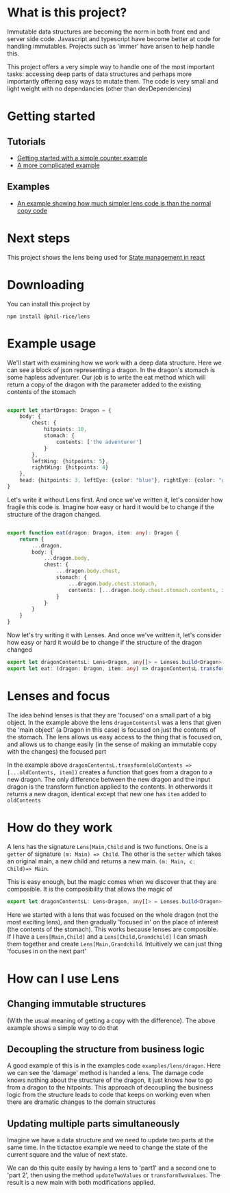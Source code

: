 # What is this project?

Immutable data structures are becoming the norm in both front end and server side code. Javascript and typescript have
become better at code for handling immutables. Projects such as 'immer' have arisen to help handle this.

This project offers a very simple way to handle one of the most important tasks: accessing deep parts of data structures
and perhaps more importantly offering easy ways to mutate them. The code is very small and light weight with no
dependancies (other than devDependencies)

# Getting started

## Tutorials
* [Getting started with a simple counter example](https://github.com/phil-rice/ts-lens-react/tree/master/tutorial/counter)
* [A more complicated example](https://github.com/phil-rice/ts-lens-react/blob/master/tutorial/tictactoe)

## Examples
* [An example showing how much simpler lens code is than the normal copy code](examples/lens/dragon)

# Next steps

This project shows the lens being used for  [State management in react](https://github.com/phil-rice/ts-lens-react/blob/master/modules/state)

# Downloading

You can install this project by

 ```shell
npm install @phil-rice/lens
```

# Example usage

We'll start with examining how we work with a deep data structure. Here we can see a block of json representing a
dragon. In the dragon's stomach is some hapless adventurer. Our job is to write the eat method which will return a copy
of the dragon with the parameter added to the existing contents of the stomach

```typescript

export let startDragon: Dragon = {
    body: {
        chest: {
            hitpoints: 10,
            stomach: {
                contents: ['the adventurer']
            }
        },
        leftWing: {hitpoints: 5},
        rightWing: {hitpoints: 4}
    },
    head: {hitpoints: 3, leftEye: {color: "blue"}, rightEye: {color: "green"}}
}
```

Let's write it without Lens first. And once we've written it, let's consider how fragile this code is. Imagine how easy
or hard it would be to change if the structure of the dragon changed.

```typescript

export function eat(dragon: Dragon, item: any): Dragon {
    return {
        ...dragon,
        body: {
            ...dragon.body,
            chest: {
                ...dragon.body.chest,
                stomach: {
                    ...dragon.body.chest.stomach,
                    contents: [...dragon.body.chest.stomach.contents, item]
                }
            }
        }
    }
}
```

Now let's try writing it with Lenses. And once we've written it, let's consider how easy or hard it would be to change if the structure of
the dragon changed
```typescript
export let dragonContentsL: Lens<Dragon, any[]> = Lenses.build<Dragon>('dragon').focusOn('body').focusOn('chest').focusOn('stomach').focusOn('contents')
export let eat: (dragon: Dragon, item: any) => dragonContentsL.transform(oldContents => [...oldContents, item])(dragon);
```

# Lenses and focus

The idea behind lenses is that they are 'focused' on a small part of a big object.  In the example above the lens `dragonContentsl` was a lens that 
given the 'main object' (a Dragon in this case) is focused on just the contents of the stomach. The lens allows us easy access to the thing that is focused
on, and allows us to change easily (in the sense of making an immutable copy with the changes) the focused part

In the example above `dragonContentsL.transform(oldContents => [...oldContents, item])` creates a function that goes from a dragon to a new dragon. The
only difference between the new dragon and the input dragon is the transform function applied to the contents. In otherwords it 
returns a new dragon, identical except that new one has `item` added to `oldContents`

# How do they work

A lens has the signature `Lens[Main,Child` and is two functions. One is a `getter` of signature `(m: Main) => Child`. The other is the `setter` which
takes an original main, a new child and returns a new main. `(m: Main, c: Child)=> Main`.

This is easy enough, but the magic comes when we discover that they are composible. It is the composibility that allows the magic of 
```typescript
export let dragonContentsL: Lens<Dragon, any[]> = Lenses.build<Dragon>('dragon').focusOn('body').focusOn('chest').focusOn('stomach').focusOn('contents')
```
Here we started with a lens that was focused on the whole dragon (not the most exciting lens), and then gradually 'focused in' on 
the place of interest (the contents of the stomach). This works because lenses are composible. If I have a `Lens[Main,Child]` and a `Lens[Child,Grandchild]` 
I can smash them together and create `Lens[Main,Grandchild`. Intuitively we can just thing 'focuses in on the next part'

# How can I use Lens

## Changing immutable structures
(With the usual meaning of getting a copy with the difference). The above example shows a simple way to do that

## Decoupling the structure from business logic
A good example of this is in the examples code `examples/lens/dragon`. Here we can see the 'damage' method is handed a lens. 
The damage code knows nothing about the structure of the dragon, it just knows how to go from a dragon to the hitpoints. 
This approach of decoupling the business logic from the structure leads to code that keeps on working even when there are
dramatic changes to the domain structures

## Updating multiple parts simultaneously

Imagine we have a data structure and we need to update two parts at the same time. In the tictactoe example we need
to change the state of the current square and the value of next state. 

We can do this quite easily by having a lens to 'part1' and a second one to 'part 2', then using the method `updateTwoValues` or 
`transformTwoValues`. The result is a new main with both modifications applied.

